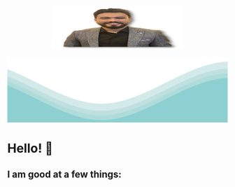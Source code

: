  <p align="center">
  <img src="https://raw.githubusercontent.com/saadalsayed/saadalsayed/main/saad-logo.jpg" width="300" height="100">
 </p>	
<img src="https://raw.githubusercontent.com/saadalsayed/saadalsayed/main/waves.svg" width="100%" height="150">



# Hello! 👋️


## I am good at a few things:
